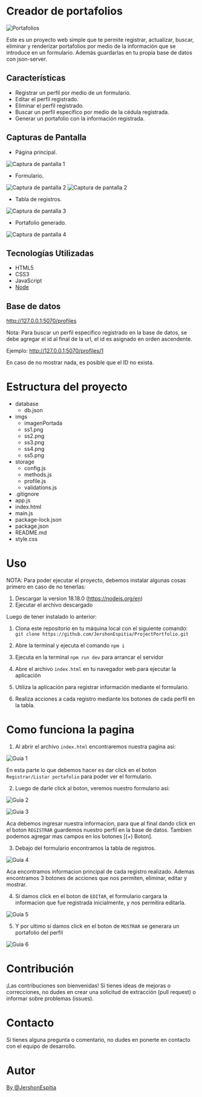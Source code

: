 # Creador de portafolios

![Portafolios](./imgs/imagenPortada)

Este es un proyecto web simple que te permite registrar, actualizar, buscar, eliminar y  renderizar portafolios por medio de la información que se introduce en un formulario. 
Además guardarlas en tu propia base de datos con json-server.

## Características

- Registrar un perfil por medio de un formulario.
- Editar el perfil registrado.
- Eliminar el perfil registrado.
- Buscar un perfil específico por medio de la cédula registrada.
- Generar un portafolio con la información registrada.

## Capturas de Pantalla

- Página principal.

![Captura de pantalla 1](./imgs/ss1.png)

- Formulario.

![Captura de pantalla 2](./imgs/ss2.png)
![Captura de pantalla 2](./imgs/ss3.png)

- Tabla de registros.

![Captura de pantalla 3](./imgs/ss4.png)

- Portafolio generado.

![Captura de pantalla 4](./imgs/ss5.png)

## Tecnologías Utilizadas

- HTML5
- CSS3
- JavaScript
- [Node](https://nodejs.org/es)

## Base de datos

http://127.0.0.1:5070/profiles

Nota: Para buscar un perfil específico registrado en la base de datos, se debe agregar el id al final de la url, el id es asignado en orden ascendente.

Ejemplo: http://127.0.0.1:5070/profiles/1

En caso de no mostrar nada, es posible que el ID no exista.

#

# Estructura del proyecto

- database
    * db.json
- imgs
    * imagenPortada
    * ss1.png
    * ss2.png
    * ss3.png
    * ss4.png
    * ss5.png
- storage
    * config.js
    * methods.js
    * profile.js
    * validations.js
- .gitignore
- app.js
- index.html
- main.js
- package-lock.json
- package.json
- README.md
- style.css

# Uso

NOTA: Para poder ejecutar el proyecto, debemos instalar algunas cosas primero en caso de no tenerlas:
1. Descargar la version 18.18.0 (https://nodejs.org/en)
2. Ejecutar el archivo descargado

Luego de tener instalado lo anterior:

1. Clona este repositorio en tu máquina local con el siguiente comando: `git clone https://github.com/JershonEspitia/ProjectPortfolio.git`

2. Abre la terminal y ejecuta el comando `npm i`

3. Ejecuta en la terminal `npm run dev` para arrancar el servidor

4. Abre el archivo `index.html` en tu navegador web para ejecutar la aplicación

5. Utiliza la aplicación para registrar información mediante el formulario.

6. Realiza acciones a cada registro mediante los botones de cada perfil en la tabla.

#

# Como funciona la pagina

1. Al abrir el archivo `index.html` encontraremos nuestra pagina asi:

![Guia 1](./imgs/guia1.png)

En esta parte lo que debemos hacer es dar click en el boton `Registrar/Listar portafolio` para poder ver el formulario.

2. Luego de darle click al boton, veremos nuestro formulario asi:

![Guia 2](./imgs/guia2.png)

![Guia 3](./imgs/guia3.png)

Aca debemos ingresar nuestra informacion, para que al final dando click en el boton `REGISTRAR` guardemos nuestro perfil en la base de datos.
Tambien podemos agregar mas campos en los botones [(+) Boton].

3. Debajo del formulario encontramos la tabla de registros.

![Guia 4](./imgs/guia4.png)

Aca encontramos informacion principal de cada registro realizado.
Ademas encontramos 3 botones de acciones que nos permiten, eliminar, editar y mostrar.

4. Si damos click en el boton de `EDITAR`, el formulario cargara la informacion que fue registrada inicialmente, y nos permitira editarla.

![Guia 5](./imgs/guia5.png)

5. Y por ultimo si damos click en el boton de `MOSTRAR` se generara un portafolio del perfil

![Guia 6](./imgs/guia6.png)



# Contribución

¡Las contribuciones son bienvenidas! Si tienes ideas de mejoras o correcciones, no dudes en crear una solicitud de extracción (pull request) o informar sobre problemas (issues).

#

# Contacto
Si tienes alguna pregunta o comentario, no dudes en ponerte en contacto con el equipo de desarrollo.

# Autor

[By @JershonEspitia](https://github.com/JershonEspitia)